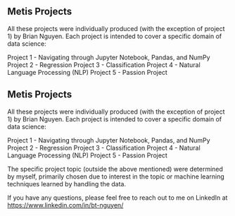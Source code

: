 ## Metis Projects

All these projects were individually produced (with the exception of project 1) by Brian Nguyen. Each project is intended to cover a specific domain of data science:

Project 1 - Navigating through Jupyter Notebook, Pandas, and NumPy
Project 2 - Regression
Project 3 - Classification
Project 4 - Natural Language Processing (NLP)
Project 5 - Passion Project

## Metis Projects

All these projects were individually produced (with the exception of project 1) by Brian Nguyen. Each project is intended to cover a specific domain of data science:

Project 1 - Navigating through Jupyter Notebook, Pandas, and NumPy
Project 2 - Regression
Project 3 - Classification
Project 4 - Natural Language Processing (NLP)
Project 5 - Passion Project

The specific project topic (outside the above mentioned) were determined by myself, primarily chosen due to interest in the topic or machine learning techniques learned by handling the data.

If you have any questions, please feel free to reach out to me on LinkedIn at https://www.linkedin.com/in/bt-nguyen/
